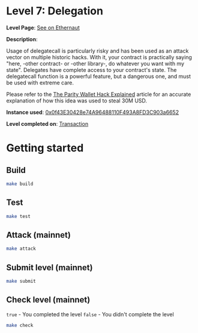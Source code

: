 # Level 7: Delegation

**Level Page**: [See on Ethernaut](https://ethernaut.openzeppelin.com/level/0x73379d8B82Fda494ee59555f333DF7D44483fD58)

**Description**:

Usage of delegatecall is particularly risky and has been used as an attack vector on multiple historic hacks. With it, your contract is practically saying "here, -other contract- or -other library-, do whatever you want with my state". Delegates have complete access to your contract's state. The delegatecall function is a powerful feature, but a dangerous one, and must be used with extreme care.

Please refer to the [The Parity Wallet Hack Explained](https://blog.openzeppelin.com/on-the-parity-wallet-multisig-hack-405a8c12e8f7) article for an accurate explanation of how this idea was used to steal 30M USD.

**Instance used**: [0x0f43E30428e74A96488110F493A8FD3C903a6652](https://sepolia.etherscan.io/address/0x0f43E30428e74A96488110F493A8FD3C903a6652)

**Level completed on**: [Transaction](https://sepolia.etherscan.io/tx/0xcd583eacd2fb35d4c067497ca4c830d73e2e062b48f439d2196284b79c08e081)

# Getting started

## Build

```bash
make build
```

## Test

```bash
make test
```

## Attack (mainnet)

```bash
make attack
```

## Submit level (mainnet)

```bash
make submit
```

## Check level (mainnet)

`true` - You completed the level
`false` - You didn't complete the level

```bash
make check
```